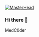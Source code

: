 [![MasterHead](https://images.saymedia-content.com/.image/c_limit%2Ccs_srgb%2Cq_auto:eco%2Cw_700/MTk4MDE5NjQxOTMzNTcxMjMz/night-quotes-and-caption-ideas.webp)](https://github.com/MedC0der)
### Hi there 👋
MedC0der

<!--
**MedC0der/MedC0der** is a ✨ _special_ ✨ repository because its `README.md` (this file) appears on your GitHub profile.

Here are some ideas to get you started:

- 🔭 I’m currently working on ...
- 🌱 I’m currently learning ...
- 👯 I’m looking to collaborate on ...
- 🤔 I’m looking for help with ...
- 💬 Ask me about ...
- 📫 How to reach me: ...
- 😄 Pronouns: ...
- ⚡ Fun fact: ...
-->
